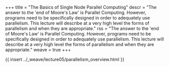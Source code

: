 +++
title = "The Basics of Single Node Parallel Computing"
descr = "The answer to the 'end of Moore's Law' is Parallel Computing. However, programs need to be specifically designed in order to adequately use parallelism. This lecture will describe at a very high level the forms of parallelism and when they are appropriate."
rss = "The answer to the 'end of Moore's Law' is Parallel Computing. However, programs need to be specifically designed in order to adequately use parallelism. This lecture will describe at a very high level the forms of parallelism and when they are appropriate."
weave = true
+++

{{ insert ../_weave/lecture05/parallelism_overview.html }}
